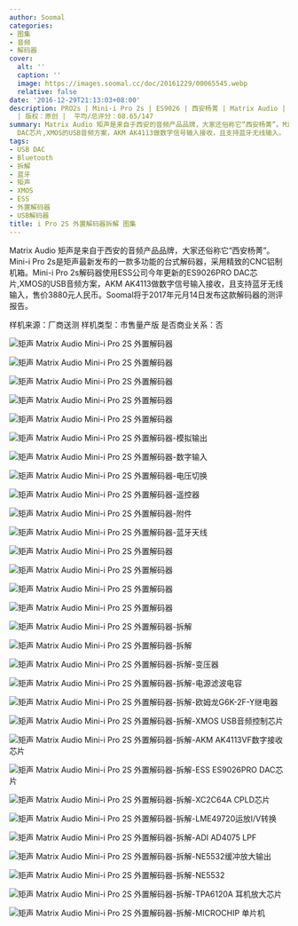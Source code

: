 ```yaml
---
author: Soomal
categories:
- 图集
- 音频
- 解码器
cover:
  alt: ''
  caption: ''
  image: https://images.soomal.cc/doc/20161229/00065545.webp
  relative: false
date: '2016-12-29T21:13:03+08:00'
description: PRO2s | Mini-i Pro 2s | ES9026 | 西安杨菁 | Matrix Audio | 源自：www.soomal.com
  | 版权：原创 |  平均/总评分：08.65/147
summary: Matrix Audio 矩声是来自于西安的音频产品品牌，大家还俗称它“西安杨菁”。Mini-i Pro 2s是矩声最新发布的一款多功能的台式解码器，它使用ES9026PRO
  DAC芯片,XMOS的USB音频方案，AKM AK4113做数字信号输入接收，且支持蓝牙无线输入。
tags:
- USB DAC
- Bluetooth
- 拆解
- 蓝牙
- 矩声
- XMOS
- ESS
- 外置解码器
- USB解码器
title: i Pro 2S 外置解码器拆解 图集
---
```


Matrix Audio 矩声是来自于西安的音频产品品牌，大家还俗称它“西安杨菁”。Mini-i Pro 2s是矩声最新发布的一款多功能的台式解码器，采用精致的CNC铝制机箱。Mini-i Pro 2s解码器使用ESS公司今年更新的ES9026PRO DAC芯片,XMOS的USB音频方案，AKM AK4113做数字信号输入接收，且支持蓝牙无线输入，售价3880元人民币。Soomal将于2017年元月14日发布这款解码器的测评报告。


样机来源：厂商送测
样机类型：市售量产版
是否商业关系：否

![矩声 Matrix Audio Mini-i Pro 2S 外置解码器](https://images.soomal.cc/doc/20161229/00065515.webp)




![矩声 Matrix Audio Mini-i Pro 2S 外置解码器](https://images.soomal.cc/doc/20161229/00065516.webp)




![矩声 Matrix Audio Mini-i Pro 2S 外置解码器](https://images.soomal.cc/doc/20161229/00065517.webp)




![矩声 Matrix Audio Mini-i Pro 2S 外置解码器](https://images.soomal.cc/doc/20161229/00065518.webp)




![矩声 Matrix Audio Mini-i Pro 2S 外置解码器](https://images.soomal.cc/doc/20161229/00065519.webp)




![矩声 Matrix Audio Mini-i Pro 2S 外置解码器-模拟输出](https://images.soomal.cc/doc/20161229/00065520.webp)




![矩声 Matrix Audio Mini-i Pro 2S 外置解码器-数字输入](https://images.soomal.cc/doc/20161229/00065521.webp)




![矩声 Matrix Audio Mini-i Pro 2S 外置解码器-电压切换](https://images.soomal.cc/doc/20161229/00065522.webp)




![矩声 Matrix Audio Mini-i Pro 2S 外置解码器-遥控器](https://images.soomal.cc/doc/20161229/00065523.webp)




![矩声 Matrix Audio Mini-i Pro 2S 外置解码器-附件](https://images.soomal.cc/doc/20161229/00065524.webp)




![矩声 Matrix Audio Mini-i Pro 2S 外置解码器-蓝牙天线](https://images.soomal.cc/doc/20161229/00065525.webp)




![矩声 Matrix Audio Mini-i Pro 2S 外置解码器](https://images.soomal.cc/doc/20161229/00065526.webp)




![矩声 Matrix Audio Mini-i Pro 2S 外置解码器](https://images.soomal.cc/doc/20161229/00065527.webp)




![矩声 Matrix Audio Mini-i Pro 2S 外置解码器](https://images.soomal.cc/doc/20161229/00065528.webp)




![矩声 Matrix Audio Mini-i Pro 2S 外置解码器](https://images.soomal.cc/doc/20161229/00065529.webp)




![矩声 Matrix Audio Mini-i Pro 2S 外置解码器-拆解](https://images.soomal.cc/doc/20161229/00065530.webp)




![矩声 Matrix Audio Mini-i Pro 2S 外置解码器-拆解](https://images.soomal.cc/doc/20161229/00065531.webp)




![矩声 Matrix Audio Mini-i Pro 2S 外置解码器-拆解-变压器](https://images.soomal.cc/doc/20161229/00065532.webp)




![矩声 Matrix Audio Mini-i Pro 2S 外置解码器-拆解-电源滤波电容](https://images.soomal.cc/doc/20161229/00065533.webp)




![矩声 Matrix Audio Mini-i Pro 2S 外置解码器-拆解-欧姆龙G6K-2F-Y继电器](https://images.soomal.cc/doc/20161229/00065534.webp)




![矩声 Matrix Audio Mini-i Pro 2S 外置解码器-拆解-XMOS USB音频控制芯片](https://images.soomal.cc/doc/20161229/00065535.webp)




![矩声 Matrix Audio Mini-i Pro 2S 外置解码器-拆解-AKM AK4113VF数字接收芯片](https://images.soomal.cc/doc/20161229/00065536.webp)




![矩声 Matrix Audio Mini-i Pro 2S 外置解码器-拆解-ESS ES9026PRO DAC芯片](https://images.soomal.cc/doc/20161229/00065537.webp)




![矩声 Matrix Audio Mini-i Pro 2S 外置解码器-拆解-XC2C64A CPLD芯片](https://images.soomal.cc/doc/20161229/00065538.webp)




![矩声 Matrix Audio Mini-i Pro 2S 外置解码器-拆解-LME49720运放I/V转换](https://images.soomal.cc/doc/20161229/00065539.webp)




![矩声 Matrix Audio Mini-i Pro 2S 外置解码器-拆解-ADI AD4075 LPF](https://images.soomal.cc/doc/20161229/00065540.webp)




![矩声 Matrix Audio Mini-i Pro 2S 外置解码器-拆解-NE5532缓冲放大输出](https://images.soomal.cc/doc/20161229/00065541.webp)




![矩声 Matrix Audio Mini-i Pro 2S 外置解码器-拆解-NE5532](https://images.soomal.cc/doc/20161229/00065542.webp)




![矩声 Matrix Audio Mini-i Pro 2S 外置解码器-拆解-TPA6120A 耳机放大芯片](https://images.soomal.cc/doc/20161229/00065543.webp)




![矩声 Matrix Audio Mini-i Pro 2S 外置解码器-拆解-MICROCHIP 单片机](https://images.soomal.cc/doc/20161229/00065544.webp)